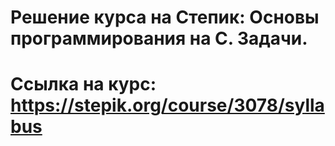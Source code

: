 # Решение курса на Степик: Основы программирования на C. Задачи.
# Ссылка на курс: https://stepik.org/course/3078/syllabus
